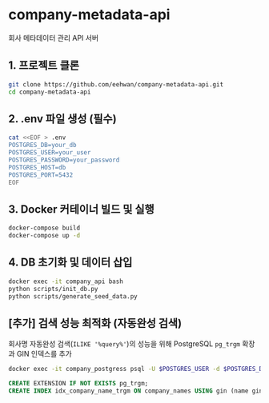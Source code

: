 
# company-metadata-api

회사 메타데이터 관리 API 서버

## 1. 프로젝트 클론
```bash
git clone https://github.com/eehwan/company-metadata-api.git
cd company-metadata-api
```

## 2. .env 파일 생성 (필수)
```bash
cat <<EOF > .env
POSTGRES_DB=your_db
POSTGRES_USER=your_user
POSTGRES_PASSWORD=your_password
POSTGRES_HOST=db
POSTGRES_PORT=5432
EOF
```

## 3. Docker 커테이너 빌드 및 실행
```bash
docker-compose build
docker-compose up -d
```

## 4. DB 초기화 및 데이터 삽입
```bash
docker exec -it company_api bash
python scripts/init_db.py
python scripts/generate_seed_data.py
```

## [추가] 검색 성능 최적화 (자동완성 검색)

회사명 자동완성 검색(`ILIKE '%query%'`)의 성능을 위해 PostgreSQL `pg_trgm` 확장과 GIN 인덱스를 추가

```bash
docker exec -it company_postgress psql -U $POSTGRES_USER -d $POSTGRES_DB
```

```sql
CREATE EXTENSION IF NOT EXISTS pg_trgm;
CREATE INDEX idx_company_name_trgm ON company_names USING gin (name gin_trgm_ops);
```